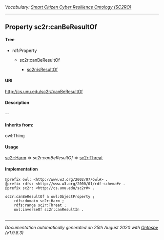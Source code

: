 _Vocabulary: [Smart Citizen Cyber Resilience Ontology (SC2RO)](index.md)_

---








## Property sc2r:canBeResultOf


#### Tree

* rdf:Property
    * sc2r:canBeResultOf


        * [sc2r:isResultOf](prop-sc2risresultof.md)
        






#### URI
http://cs.unu.edu/sc2r#canBeResultOf

#### Description
--


#### Inherits from:
owl:Thing



#### Usage


[sc2r:Harm](class-sc2rharm.md)
=&gt;&nbsp;_sc2r:canBeResultOf_&nbsp;=&gt;&nbsp;[sc2r:Threat](class-sc2rthreat.md)

#### Implementation
```
@prefix owl: <http://www.w3.org/2002/07/owl#> .
@prefix rdfs: <http://www.w3.org/2000/01/rdf-schema#> .
@prefix sc2r: <http://cs.unu.edu/sc2r#> .

sc2r:canBeResultOf a owl:ObjectProperty ;
    rdfs:domain sc2r:Harm ;
    rdfs:range sc2r:Threat ;
    owl:inverseOf sc2r:canResultIn .


```










---

_Documentation automatically generated on 25th August 2020 with [Ontospy](http://lambdamusic.github.io/Ontospy/ "Open") (v1.9.8.3)_
